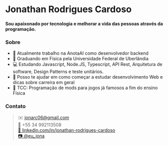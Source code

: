# Jonathan Rodrigues Cardoso
#### 	Sou apaixonado por tecnologia e melhorar a vida das pessoas através da programação.<br/> 


### Sobre
- 🔭 Atualmente trabalho na AnotaAI como desenvolvedor backend
- 📓 Graduando em Física pela Universidade Federal de Uberlândia
- 💻 Estudando Javascript, Node.JS, Typescript, API Rest, Arquitetura de software, Design Patterns e teste unitários.
- 🤔 Posso te ajudar em como começar a estudar desenvolvimento Web e dicas sobre carreira em geral
- 💬 TCC: Programação de mods para jogos já famosos a fim do ensino Física

### Contato
>✉️ jonarc06@gmail.com
<br/>📱 +55 34 992113508
<br/> <a href=https://www.linkedin.com/in/jonathan-rodrigues-cardoso-7a95b0154/>🔗 linkedin.com/in/jonathan-rodrigues-cardoso</a>
<br/> <a href=https://www.instagram.com/eu_jona/>📷 @eu_jona<a>
